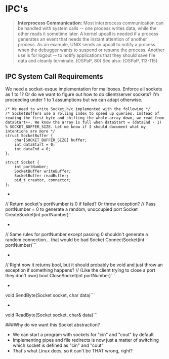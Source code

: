 # IPC's
> **Interprocess Communication:** Most interprocess communication can be handled with system calls -- one process writes data, while the other reads it sometime later. A kernel upcall is needed if a process generates an event that needs the instant attention of another process. As an example, UNIX sends an upcall to notify a process when the debugger wants to suspend or resume the process. Another use is for logout -- to notify applications that they should save file data and cleanly terminate. (OSPaP, 80)
> See also: (OSPaP, 113-115)

## IPC System Call Requirements
We need a socket-esque implementation for mailboxes. Enforce all sockets as 1 to 1? Or do we want to figure out how to do client/server sockets? I'm proceeding under 1 to 1 assumptions but we can adapt otherwise.
```
/* We need to write Socket.h/c implemented with the following */
/* SocketBuffers use a rolling index to speed up queries. Instead of reading the first byte and shifting the whole array down, we read from dataStart++. We know the array is full when dataStart = (dataEnd - 1) % SOCKET_BUFFER_SIZE. Let me know if I should document what my intentions are more */
struct SocketBuffer {
	char[SOCKET_BUFFER_SIZE] buffer;
	int dataStart = 0;
	int dataEnd = 0;
};

struct Socket {
	int portNumber;
	SocketBuffer writeBuffer;
	SocketBuffer readBuffer;
	pid_t creator, connector;
};
```

- ```// Create a socket set up for shared memory at given portNumber
// Return socket's portNumber is 0 if failed? Or throw exception?
// Pass portNumber = 0 to generate a random, unoccupied port
Socket CreateSocket(int portNumber)```
- ```// Connect to an existing socket (reverses which buffer is which, essentially)
// Same rules for portNumber except passing 0 shouldn't generate a random connection... that would be bad
Socket ConnectSocket(int portNumber)```
- ```// Close one end of a socket, when both creator and connector close, free up the Socket
// Right now it returns bool, but it should probably be void and just throw an exception if something happens?
// (Like the client trying to close a port they don't own)
bool CloseSocket(int portNumber)```
- ```// Writes to writeBuffer, blocks if full
void SendByte(Socket socket, char data)```
- ```// Reads from writeBuffer, blocks until data
void ReadByte(Socket socket, char& data)```

###Why do we want this Socket abstraction?
- We can start a program with sockets for "cin" and "cout" by default
- Implementing pipes and file redirects is now just a matter of switching which socket is defined as "cin" and "cout"
- That's what Linux does, so it can't be THAT wrong, right?
